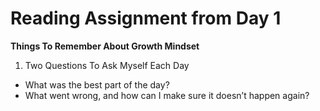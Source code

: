 # Reading Assignment from Day 1

**Things To Remember About Growth Mindset**

1. Two Questions To Ask Myself Each Day
* What was the best part of the day?
* What went wrong, and how can I make sure it doesn’t happen again?

